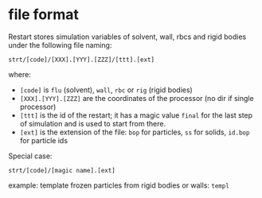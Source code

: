 #  file format

Restart stores simulation variables of solvent, wall, rbcs and rigid bodies under the following file naming:

```
strt/[code]/[XXX].[YYY].[ZZZ]/[ttt].[ext]
```
where:
* `[code]` is `flu` (solvent), `wall`, `rbc` or `rig` (rigid bodies)
* `[XXX].[YYY].[ZZZ]` are the coordinates of the processor (no dir if single processor)
* `[ttt]` is the id of the restart; it has a magic value `final` for the last step of simulation and is used to start from there. 
* `[ext]` is the extension of the file: `bop` for particles, `ss` for solids, `id.bop` for particle ids

Special case:
```
strt/[code]/[magic name].[ext]
```
example: template frozen particles from rigid bodies or walls: `templ`
